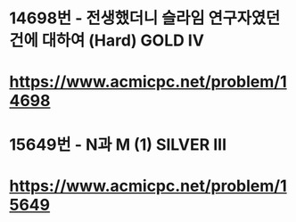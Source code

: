 # 14698번 - 전생했더니 슬라임 연구자였던 건에 대하여 (Hard) GOLD IV
# https://www.acmicpc.net/problem/14698

# 15649번 - N과 M (1) SILVER III
# https://www.acmicpc.net/problem/15649